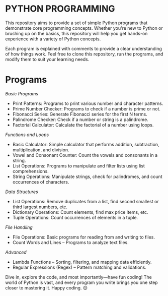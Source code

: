 # **PYTHON PROGRAMMING**


This repository aims to provide a set of simple Python programs that demonstrate core programming concepts. Whether you're new to Python or brushing up on the basics, this repository will help you get hands-on experience with a variety of Python concepts.

Each program is explained with comments to provide a clear understanding of how things work. Feel free to clone this repository, run the programs, and modify them to suit your learning needs.

# **Programs**

*Basic Programs*
- Print Patterns: Programs to print various number and character patterns.
- Prime Number Checker: Programs to check if a number is prime or not.
- Fibonacci Series: Generate Fibonacci series for the first N terms.
- Palindrome Checker: Check if a number or string is a palindrome.
- Factorial Calculator: Calculate the factorial of a number using loops.
  
*Functions and Loops*
- Basic Calculator: Simple calculator that performs addition, subtraction, multiplication, and division.
- Vowel and Consonant Counter: Count the vowels and consonants in a string.
- List Operations: Programs to manipulate and filter lists using list comprehensions.
- String Operations: Manipulate strings, check for palindromes, and count occurrences of characters.
  
*Data Structures*
- List Operations: Remove duplicates from a list, find second smallest or third largest numbers, etc.
- Dictionary Operations: Count elements, find max price items, etc.
- Tuple Operations: Count occurrences of elements in a tuple.

*File Handling*
- File Operations: Basic programs for reading from and writing to files.
- Count Words and Lines – Programs to analyze text files.
  
*Advanced*
- Lambda Functions – Sorting, filtering, and mapping data efficiently.
- Regular Expressions (Regex) – Pattern matching and validations.



Dive in, explore the code, and most importantly—have fun coding! The world of Python is vast, and every program you write brings you one step closer to mastering it. Happy coding. 😊
